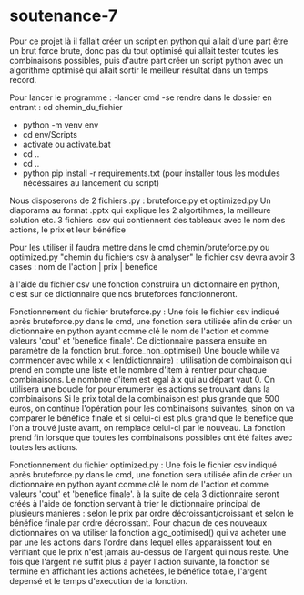 # soutenance-7
Pour ce projet là il fallait créer un script en python qui allait d'une part être un brut force brute, donc pas du tout optimisé qui allait tester toutes les combinaisons possibles,
puis d'autre part créer un script python avec un algorithme optimisé qui allait sortir le meilleur résultat dans un temps record.

Pour lancer le programme :
-lancer cmd
-se rendre dans le dossier en entrant : cd chemin_du_fichier
- python -m venv env
- cd env/Scripts
- activate ou activate.bat
- cd .. 
- cd ..
- python pip install -r requirements.txt (pour installer tous les modules nécéssaires au lancement du script)

Nous disposerons de 2 fichiers .py : bruteforce.py et optimized.py
Un diaporama au format .pptx qui explique les 2 algortihmes, la meilleure solution etc.
3 fichiers .csv qui contiennent des tableaux avec le nom des actions, le prix et leur bénéfice   


Pour les utiliser il faudra mettre dans le cmd chemin/bruteforce.py ou optimized.py "chemin du fichiers csv à analyser"
le fichier csv devra avoir 3 cases : nom de l'action | prix | benefice 

à l'aide du fichier csv une fonction construira un dictionnaire en python, c'est sur ce dictionnaire que nos bruteforces fonctionneront.

Fonctionnement du fichier bruteforce.py :
Une fois le fichier csv indiqué après bruteforce.py dans le cmd, une fonction sera utilisée afin de créer un dictionnaire en python ayant comme clé le nom de l'action et comme
valeurs 'cout' et 'benefice finale'.
Ce dictionnaire passera ensuite en paramètre de la fonction brut_force_non_optimise() 
Une boucle while va commencer avec while x < len(dictionnaire) :
  utilisation de combinaison qui prend en compte une liste et le nombre d'item à rentrer pour chaque combinaisons. 
  Le nombnre d'item est egal à x qui au départ vaut 0. 
    On utilisera une boucle for pour enumerer les actions se trouvant dans la combinaisons
    Si le prix total de la combinaison est plus grande que 500 euros, on continue l'opération pour les combinaisons suivantes, sinon on va comparer le bénéfice finale et si celui-ci est plus grand que le benefice que l'on a trouvé juste avant, on remplace celui-ci par le nouveau.
    La fonction prend fin lorsque que toutes les combinaisons possibles ont été faites avec toutes les actions.
    
    
Fonctionnement du fichier optimized.py :
Une fois le fichier csv indiqué après bruteforce.py dans le cmd, une fonction sera utilisée afin de créer un dictionnaire en python ayant comme clé le nom de l'action et comme
valeurs 'cout' et 'benefice finale'.
à la suite de cela 3 dictionnaire seront créés à l'aide de fonction servant à trier le dictionnaire principal de plusieurs manières : selon le prix par ordre décroissant/croissant et selon le bénéfice finale par ordre décroissant.
Pour chacun de ces nouveaux dictionnaires on va utiliser la fonction algo_optimised() qui va acheter une par une les actions dans l'ordre dans lequel elles apparaissent tout en vérifiant que le prix n'est jamais au-dessus de l'argent qui nous reste. Une fois que l'argent ne suffit plus à payer l'action suivante, la fonction se termine en affichant les actions achetées, le bénéfice totale, l'argent depensé et le temps d'execution de la fonction.




